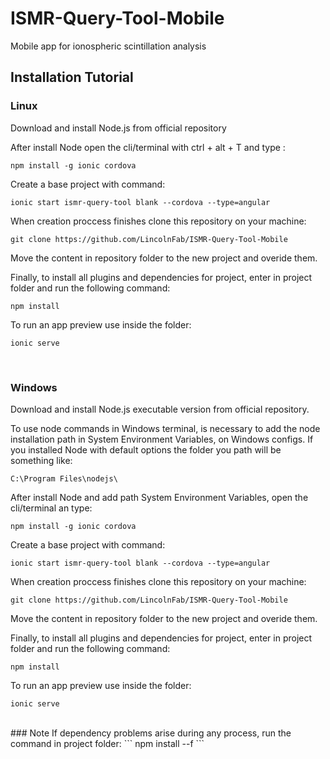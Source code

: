# ISMR-Query-Tool-Mobile
Mobile app for ionospheric scintillation analysis

## Installation Tutorial

### Linux
Download and install Node.js from official repository

After install Node open the cli/terminal with ctrl + alt + T and type :
```
npm install -g ionic cordova
```

Create a base project with command:
```
ionic start ismr-query-tool blank --cordova --type=angular
```

When creation proccess finishes clone this repository on your machine:
```
git clone https://github.com/LincolnFab/ISMR-Query-Tool-Mobile
```
Move the content in repository folder to the new project and overide them.

Finally, to install all plugins and dependencies for project, enter in project folder and run the following command:
```
npm install
```

To run an app preview use inside the folder:
```
ionic serve
```

<br/>

### Windows
Download and install Node.js executable version from official repository.

To use node commands in Windows terminal, is necessary to add the node installation path in System Environment Variables, on Windows configs.
If you installed Node with default options the folder you path will be something like:
```
C:\Program Files\nodejs\
```

After install Node and add path System Environment Variables, open the cli/terminal an type:
```
npm install -g ionic cordova
```

Create a base project with command:
```
ionic start ismr-query-tool blank --cordova --type=angular
```

When creation proccess finishes clone this repository on your machine:
```
git clone https://github.com/LincolnFab/ISMR-Query-Tool-Mobile
```
Move the content in repository folder to the new project and overide them.

Finally, to install all plugins and dependencies for project, enter in project folder and run the following command:
```
npm install
```

To run an app preview use inside the folder:
```
ionic serve
```

<br/>
### Note
If dependency problems arise during any process, run the command in project folder:
```
npm install --f
```
